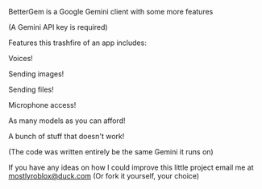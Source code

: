 BetterGem is a Google Gemini client with some more features

(A Gemini API key is required)



Features this trashfire of an app includes:

Voices!

Sending images!

Sending files!

Microphone access!

As many models as you can afford!

A bunch of stuff that doesn't work!


(The code was written entirely be the same Gemini it runs on)

If you have any ideas on how I could improve this little project email me at mostlyroblox@duck.com 
(Or fork it yourself, your choice)
